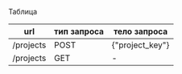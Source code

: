 Таблица

| url                           | тип запроса | тело запроса                              |
| ------                        | ------      | ------                                    |
| /projects                     | POST        | {"project_key"}                           |
| /projects                     | GET         | -                                         |